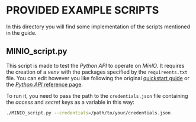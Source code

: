 # PROVIDED EXAMPLE SCRIPTS

In this directory you will find some implementation of the scripts mentioned in the guide.  

## MINIO_script.py

This script is made to test the *Python* *API* to operate on *MinIO*. It requires the creation of a *venv* with the packages specified by the `requireents.txt` file. You can edit however you like following the original [quickstart guide](https://min.io/docs/minio/linux/developers/python/minio-py.html) or the [*Python* *API* reference page](https://min.io/docs/minio/linux/developers/python/API.html).  

To run it, you need to pass the path to the `credentials.json` file containing the *access* and *secret* keys as a variable in this way:

```bash
./MINIO_script.py --credentials=/path/to/your/credentials.json
```


